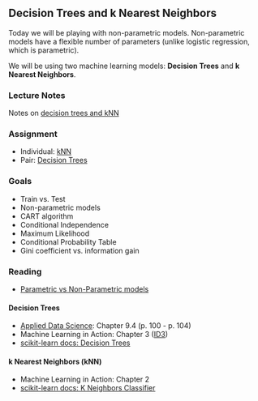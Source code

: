 ## Decision Trees and k Nearest Neighbors

Today we will be playing with non-parametric models. Non-parametric models have a flexible number of parameters (unlike logistic regression, which is parametric).

We will be using two machine learning models: **Decision Trees** and **k Nearest Neighbors**.


### Lecture Notes

Notes on [decision trees and kNN](https://github.com/zipfian/DSI_Lectures/blob/master/non-parametric-learners/danae_havice_hull/lecture.pdf)

### Assignment

* Individual: [kNN](individual.md)
* Pair: [Decision Trees](pair.md)


### Goals

* Train vs. Test
* Non-parametric models
* CART algorithm
* Conditional Independence
* Maximum Likelihood
* Conditional Probability Table
* Gini coefficient vs. information gain 


### Reading

* [Parametric vs Non-Parametric models](http://www.statsblogs.com/2014/01/15/machine-learning-lesson-of-the-day-parametric-vs-non-parametric-models/)

#### Decision Trees

* [Applied Data Science](http://columbia-applied-data-science.github.io/appdatasci.pdf): Chapter 9.4 (p. 100 - p. 104)
* Machine Learning in Action: Chapter 3 ([ID3](http://en.wikipedia.org/wiki/ID3_algorithm))
* [scikit-learn docs: Decision Trees](http://scikit-learn.org/stable/modules/tree.html)

#### k Nearest Neighbors (kNN)
* Machine Learning in Action: Chapter 2
* [scikit-learn docs: K Neighbors Classifier](http://scikit-learn.org/stable/modules/generated/sklearn.neighbors.KNeighborsClassifier.html)


